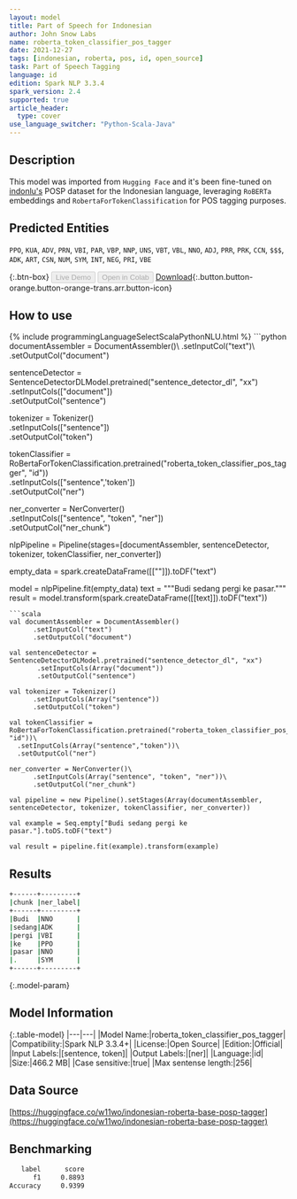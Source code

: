 ```yaml
---
layout: model
title: Part of Speech for Indonesian
author: John Snow Labs
name: roberta_token_classifier_pos_tagger
date: 2021-12-27
tags: [indonesian, roberta, pos, id, open_source]
task: Part of Speech Tagging
language: id
edition: Spark NLP 3.3.4
spark_version: 2.4
supported: true
article_header:
  type: cover
use_language_switcher: "Python-Scala-Java"
---
```


## Description

This model was imported from `Hugging Face` and it's been fine-tuned on [indonlu's](https://hf.co/datasets/indonlu) POSP dataset for the Indonesian language, leveraging `RoBERTa` embeddings and `RobertaForTokenClassification` for POS tagging purposes.

## Predicted Entities

`PPO`, `KUA`, `ADV`, `PRN`, `VBI`, `PAR`, `VBP`, `NNP`, `UNS`, `VBT`, `VBL`, `NNO`, `ADJ`, `PRR`, `PRK`, `CCN`, `$$$`, `ADK`, `ART`, `CSN`, `NUM`, `SYM`, `INT`, `NEG`, `PRI`, `VBE`

{:.btn-box}
<button class="button button-orange" disabled>Live Demo</button>
<button class="button button-orange" disabled>Open in Colab</button>
[Download](https://s3.amazonaws.com/auxdata.johnsnowlabs.com/public/models/roberta_token_classifier_pos_tagger_id_3.3.4_2.4_1640589883082.zip){:.button.button-orange.button-orange-trans.arr.button-icon}

## How to use



<div class="tabs-box" markdown="1">
{% include programmingLanguageSelectScalaPythonNLU.html %}
```python
documentAssembler = DocumentAssembler()\
      .setInputCol("text")\
      .setOutputCol("document")

sentenceDetector = SentenceDetectorDLModel.pretrained("sentence_detector_dl", "xx")\
       .setInputCols(["document"])\
       .setOutputCol("sentence")

tokenizer = Tokenizer()\
      .setInputCols(["sentence"])\
      .setOutputCol("token")

tokenClassifier = RoBertaForTokenClassification.pretrained("roberta_token_classifier_pos_tagger", "id"))\
  .setInputCols(["sentence",'token'])\
  .setOutputCol("ner")

ner_converter = NerConverter()\
      .setInputCols(["sentence", "token", "ner"])\
      .setOutputCol("ner_chunk")
      
nlpPipeline = Pipeline(stages=[documentAssembler, sentenceDetector, tokenizer, tokenClassifier, ner_converter])

empty_data = spark.createDataFrame([[""]]).toDF("text")

model = nlpPipeline.fit(empty_data)
text = """Budi sedang pergi ke pasar."""
result = model.transform(spark.createDataFrame([[text]]).toDF("text"))
```
```scala
val documentAssembler = DocumentAssembler()
      .setInputCol("text")
      .setOutputCol("document")

val sentenceDetector = SentenceDetectorDLModel.pretrained("sentence_detector_dl", "xx")
       .setInputCols(Array("document"))
       .setOutputCol("sentence")

val tokenizer = Tokenizer()
      .setInputCols(Array("sentence"))
      .setOutputCol("token")

val tokenClassifier = RoBertaForTokenClassification.pretrained("roberta_token_classifier_pos_tagger", "id"))\
  .setInputCols(Array("sentence","token"))\
  .setOutputCol("ner")

ner_converter = NerConverter()\
      .setInputCols(Array("sentence", "token", "ner"))\
      .setOutputCol("ner_chunk")
      
val pipeline = new Pipeline().setStages(Array(documentAssembler, sentenceDetector, tokenizer, tokenClassifier, ner_converter))

val example = Seq.empty["Budi sedang pergi ke pasar."].toDS.toDF("text")

val result = pipeline.fit(example).transform(example)
```
</div>

## Results

```bash
+------+---------+
|chunk |ner_label|
+------+---------+
|Budi  |NNO      |
|sedang|ADK      |
|pergi |VBI      |
|ke    |PPO      |
|pasar |NNO      |
|.     |SYM      |
+------+---------+
```

{:.model-param}
## Model Information

{:.table-model}
|---|---|
|Model Name:|roberta_token_classifier_pos_tagger|
|Compatibility:|Spark NLP 3.3.4+|
|License:|Open Source|
|Edition:|Official|
|Input Labels:|[sentence, token]|
|Output Labels:|[ner]|
|Language:|id|
|Size:|466.2 MB|
|Case sensitive:|true|
|Max sentense length:|256|

## Data Source

[https://huggingface.co/w11wo/indonesian-roberta-base-posp-tagger](https://huggingface.co/w11wo/indonesian-roberta-base-posp-tagger)

## Benchmarking

```bash
   label      score
      f1     0.8893
Accuracy     0.9399
```